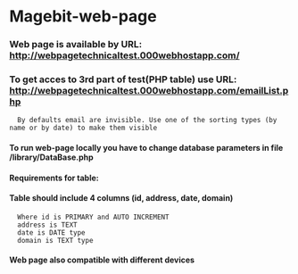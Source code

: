 # Magebit-web-page

### Web page is available by URL: http://webpagetechnicaltest.000webhostapp.com/
### To get acces to 3rd part of test(PHP table) use URL: http://webpagetechnicaltest.000webhostapp.com/emailList.php
      By defaults email are invisible. Use one of the sorting types (by name or by date) to make them visible


#### To run web-page locally you have to change database parameters in file /library/DataBase.php
#### Requirements for table:
#### Table should include 4 columns (id, address, date, domain)
      Where id is PRIMARY and AUTO INCREMENT
      address is TEXT
      date is DATE type
      domain is TEXT type
      
#### Web page also compatible with different devices
